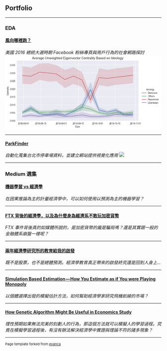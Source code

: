 ## Portfolio

---

### EDA

#### [**風向哪裡跑？**](/Projects/US%20Election%202016.html)

*美國 2016 總統大選時期 Facebook 粉絲專頁與用戶行為的社會網路探討*
<img src="images/us_election_banner.png"/>

---
#### [**ParkFinder**](https://parkfinder.streamlit.app/)

*自動化蒐集台北市停車場資料，並建立網站提供視覺化應用*
<img src="https://parkfinder.streamlit.app/~/+/media/5016f7cdc9378efe961bd6337d1044bb371c1bad10fe6c1b06d74631.png"/>

---

### Medium 選集

#### [機器學習 vs 經濟學](https://medium.com/@ted21019/機器學習-vs-經濟學-3ec7068556cc)

*在因果推論為主的計量經濟學中，可以如何使用以預測為主的機器學習？*

---
#### [FTX 背後的經濟學，以及為什麼身為經濟系不敢玩加密貨幣](https://medium.com/@ted21019/ftx-背後的經濟學-以及為什麼身為經濟系不敢玩加密貨幣-7bbed86d496f)

*FTX 事件背後真的如媒體所說的，是加密貨幣的龐是騙局嗎？還是其實跟一般的金融體系崩盤一樣呢？*

---
#### [兩年經濟學研究所的教育給我的啟發](https://medium.com/@ted21019/兩年經濟學研究所的教育給我的啟發-441cf10f277a)

*既不是股票，也不是總體預測。經濟學教育真正帶來的啟發終究還是回到人身上...*

---
#### [Simulation Based Estimation — How You Estimate as if You were Playing Monopoly](https://medium.com/@ted21019/simulation-based-estimation-how-you-estimate-as-if-you-were-playing-monopoly-bcfc6f3aba65)

*以個體選擇出發的模擬估計方法，如何幫助經濟學家研究飛機航線的市場？*

---
#### [How Genetic Algorithm Might Be Useful in Economics Study](https://medium.com/@ted21019/how-genetic-algorithm-might-be-useful-in-economics-study-25f761a3446a)

*理性預期如果無法完美的刻劃人的行為，那這個方法就可以模擬人的學習過程。究竟在模擬學習過程後，有沒有辦法解決經濟學中實證與理論不符的諸多現象？*

---
<p style="font-size:11px">Page template forked from <a href="https://github.com/evanca/quick-portfolio">evanca</a></p>
<!-- Remove above link if you don't want to attibute -->
